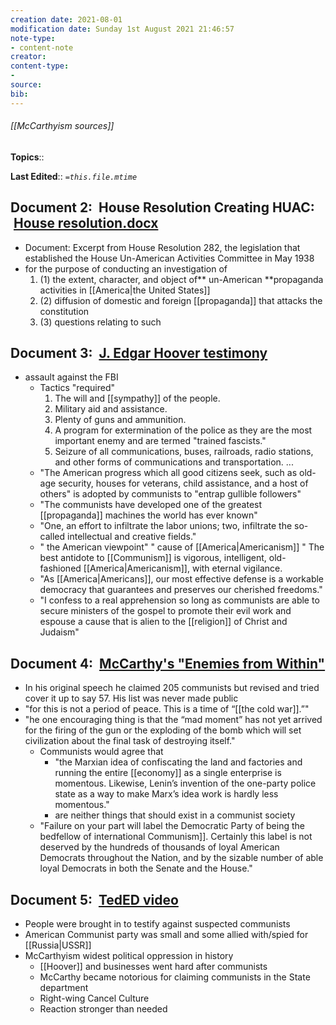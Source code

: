 ```yaml
---
creation date: 2021-08-01
modification date: Sunday 1st August 2021 21:46:57
note-type: 
- content-note
creator:
content-type:
- 
source:
bib:
---
```


###### [[McCarthyism sources]]

**Topics**::  

**Last Edited**:: *`=this.file.mtime`*

## Document 2:  House Resolution Creating HUAC:  [House resolution.docx](https://nwmissouri.instructure.com/courses/35892/files/4822945?wrap=1)
- Document:  Excerpt from House Resolution 282, the legislation that established the House Un-American Activities Committee in May 1938
- for the purpose of conducting an investigation of 
	1. (1) the extent, character, and object of** un-American **propaganda activities in [[America|the United States]]
	2. (2) diffusion of domestic and foreign [[propaganda]] that attacks the constitution
	3. (3) questions relating to such
## Document 3:  [J. Edgar Hoover testimony](https://www.digitalhistory.uh.edu/disp_textbook.cfm?smtID=3&psid=3632)
- assault against the FBI
	- Tactics "required"
		1. The will and [[sympathy]] of the people.
		2. Military aid and assistance.
		3. Plenty of guns and ammunition.
		4. A program for extermination of the police as they are the most important enemy and are termed "trained fascists."
		5. Seizure of all communications, buses, railroads, radio stations, and other forms of communications and transportation. ...
	- "The American progress which all good citizens seek, such as old-age security, houses for veterans, child assistance, and a host of others" is adopted by communists to "entrap gullible followers"
	- "The communists have developed one of the greatest [[propaganda]] machines the world has ever known"
	- "One, an effort to infiltrate the labor unions; two, infiltrate the so-called intellectual and creative fields."
	- " the American viewpoint" " cause of [[America|Americanism]] " The best antidote to [[Communism]] is vigorous, intelligent, old-fashioned [[America|Americanism]], with eternal vigilance.
	- "As [[America|Americans]], our most effective defense is a workable democracy that guarantees and preserves our cherished freedoms."
	- "I confess to a real apprehension so long as communists are able to secure ministers of the gospel to promote their evil work and espouse a cause that is alien to the [[religion]] of Christ and Judaism"
## Document 4:  [McCarthy's "Enemies from Within"](http://historymatters.gmu.edu/d/6456)
- In his original speech he claimed 205 communists but revised and tried cover it up to say 57. His list was never made public
- "for this is not a period of peace. This is a time of “[[the cold war]].”"
- "he one encouraging thing is that the “mad moment” has not yet arrived for the firing of the gun or the exploding of the bomb which will set civilization about the final task of destroying itself."
    - Communists would agree that
        - "the Marxian idea of confiscating the land and factories and running the entire [[economy]] as a single enterprise is momentous. Likewise, Lenin’s invention of the one-party police state as a way to make Marx’s idea work is hardly less momentous."
        - are neither things that should exist in a communist society
    - "Failure on your part will label the Democratic Party of being the bedfellow of international Communism]]. Certainly this label is not deserved by the hundreds of thousands of loyal American Democrats throughout the Nation, and by the sizable number of able loyal Democrats in both the Senate and the House."
## Document 5:  [TedED video](https://www.youtube.com/watch?v=N35IugBYH04)
- People were brought in to testify against suspected communists
- American Communist party was small and some allied with/spied for [[Russia|USSR]]
- McCarthyism widest political oppression in history
	- [[Hoover]] and businesses went hard after communists
	- McCarthy became notorious for claiming communists in the State department
	- Right-wing Cancel Culture
	- Reaction stronger than needed